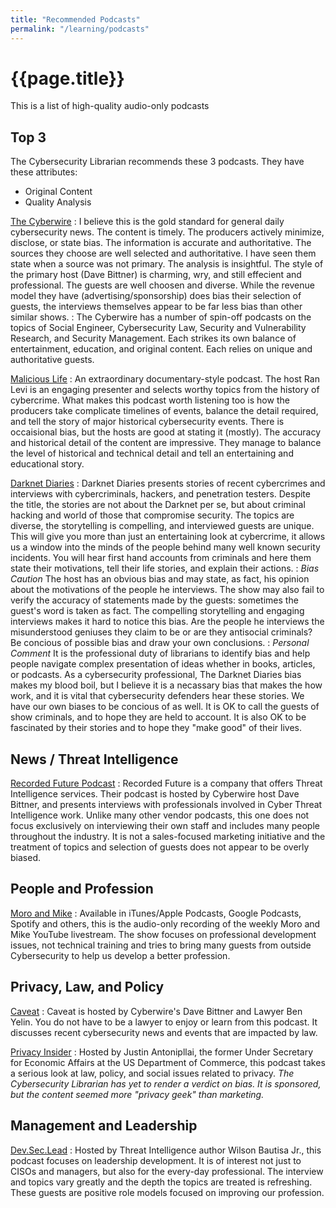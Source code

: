 ```yaml
---
title: "Recommended Podcasts"
permalink: "/learning/podcasts"
---
```


# {{page.title}}

This is a list of high-quality audio-only podcasts 

## Top 3

The Cybersecurity Librarian recommends these 3 podcasts. They have these attributes:

- Original Content
- Quality Analysis

[The Cyberwire](https://www.thecyberwire.com/)
: I believe this is the gold standard for general daily cybersecurity news. The content is timely.  The producers actively minimize, disclose, or state bias. The information is accurate and authoritative. The sources they choose are well selected and authoritative. I have seen them state when a source was not primary. The analysis is insightful. The style of the primary host (Dave Bittner) is charming, wry, and still effecient and professional. The guests are well choosen and diverse. While the revenue model they have (advertising/sponsorship) does bias their selection of guests, the interviews themselves appear to be far less bias than other similar shows. 
: The Cyberwire has a number of spin-off podcasts on the topics of Social Engineer, Cybersecurity Law, Security and Vulnerability Research, and Security Management. Each strikes its own balance of entertainment, education, and original content. Each relies on unique and authoritative guests.

[Malicious Life](https://malicious.life/)
: An extraordinary documentary-style podcast. The host Ran Levi is an engaging presenter and selects worthy topics from the history of cybercrime. What makes this podcast worth listening too is how the producers take complicate timelines of events, balance the detail required, and tell the story of major historical cybersecurity events. There is occaisional bias, but the hosts are good at stating it (mostly). The accuracy and historical detail of the content are impressive. They manage to balance the level of historical and technical detail and tell an entertaining and educational story.

[Darknet Diaries](https://darknetdiaries.com/)
: Darknet Diaries presents stories of recent cybercrimes and interviews with cybercriminals, hackers, and penetration testers. Despite the title, the stories are not about the Darknet per se, but about criminal hacking and world of those that compromise security. The topics are diverse, the storytelling is compelling, and interviewed guests are unique. This will give you more than just an entertaining look at cybercrime, it allows us a window into the minds of the people behind many well known security incidents. You will hear first hand accounts from criminals and here them state their motivations, tell their life stories, and explain their actions.
: *Bias Caution* The host has an obvious bias and may state, as fact, his opinion about the motivations of the people he interviews. The show may also fail to verify the accuracy of statements made by the guests: sometimes the guest's word is taken as fact. The compelling storytelling and engaging interviews makes it hard to notice this bias. Are the people he interviews the misunderstood geniuses they claim to be or are they antisocial criminals? Be concious of possible bias and draw your own conclusions.
: *Personal Comment* It is the professional duty of librarians to identify bias and help people navigate complex presentation of ideas whether in books, articles, or podcasts. As a cybersecurity professional, The Darknet Diaries bias makes my blood boil, but I believe it is a necassary bias that makes the how work, and it is vital that cybersecurity defenders hear these stories. We have our own biases to be concious of as well. It is OK to call the guests of show criminals, and to hope they are held to account. It is also OK to be fascinated by their stories and to hope they "make good" of their lives.

## News / Threat Intelligence

[Recorded Future Podcast](https://www.recordedfuture.com/resources/podcast/)
: Recorded Future is a company that offers Threat Intelligence services. Their podcast is hosted by Cyberwire host Dave Bittner, and presents interviews with professionals involved in Cyber Threat Intelligence work. Unlike many other vendor podcasts, this one does not focus exclusively on interviewing their own staff and includes many people throughout the industry. It is not a sales-focused marketing initiative and the treatment of topics and selection of guests does not appear to be overly biased.

## People and Profession

[Moro and Mike]({{site.baseurl}}/moro-and-mike/podcast.rss)
: Available in iTunes/Apple Podcasts, Google Podcasts, Spotify and others, this is the audio-only recording of the weekly Moro and Mike YouTube livestream. The show focuses on professional development issues, not technical training and tries to bring many guests from outside Cybersecurity to help us develop a better profession.

## Privacy, Law, and Policy

[Caveat](https://www.thecyberwire.com/podcasts/caveat)
: Caveat is hosted by Cyberwire's Dave Bittner and Lawyer Ben Yelin. You do not have to be a lawyer to enjoy or learn from this podcast. It discusses recent cybersecurity news and events that are impacted by law.

[Privacy Insider](https://wirewheel.io/resources/the-privacy-insider/)
: Hosted by Justin Antonipllai, the former Under Secretary for Economic Affairs at the US Department of Commerce, this podcast takes a serious look at law, policy, and social issues related to privacy. *The Cybersecurity Librarian has yet to render a verdict on bias. It is sponsored, but the content seemed more "privacy geek" than marketing.*


## Management and Leadership

[Dev.Sec.Lead](https://www.devseclead.com/)
: Hosted by Threat Intelligence author Wilson Bautisa Jr., this podcast focuses on leadership development. It is of interest not just to CISOs and managers, but also for the every-day professional. The interview and topics vary greatly and the depth the topics are treated is refreshing. These guests are positive role models focused on improving our profession.
